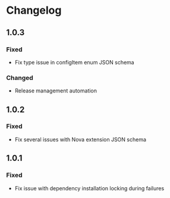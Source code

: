 # Changelog

## 1.0.3

### Fixed

- Fix type issue in configItem enum JSON schema

### Changed

- Release management automation

## 1.0.2

### Fixed

- Fix several issues with Nova extension JSON schema

## 1.0.1

### Fixed

- Fix issue with dependency installation locking during failures
